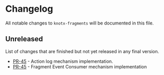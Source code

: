 # Changelog
All notable changes to `knotx-fragments` will be documented in this file.

## Unreleased
List of changes that are finished but not yet released in any final version.
- [PR-45](https://github.com/Knotx/knotx-fragments/pull/45) - Action log mechanism implementation.
- [PR-45](https://github.com/Knotx/knotx-fragments/pull/46) - Fragment Event Consumer mechanism implementation
